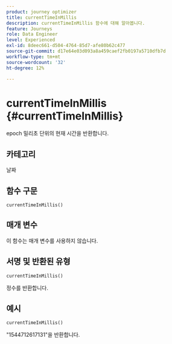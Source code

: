 ```yaml
---
product: journey optimizer
title: currentTimeInMillis
description: currentTimeInMillis 함수에 대해 알아봅니다.
feature: Journeys
role: Data Engineer
level: Experienced
exl-id: 8deec661-d504-4764-85d7-afe80b62c477
source-git-commit: d17e64e03d093a8a459caef2fb0197a5710dfb7d
workflow-type: tm+mt
source-wordcount: '32'
ht-degree: 12%

---
```


# currentTimeInMillis {#currentTimeInMillis}

epoch 밀리초 단위의 현재 시간을 반환합니다.

## 카테고리

날짜

## 함수 구문

`currentTimeInMillis()`

## 매개 변수

이 함수는 매개 변수를 사용하지 않습니다.

## 서명 및 반환된 유형

`currentTimeInMillis()`

정수를 반환합니다.

## 예시

`currentTimeInMillis()`

&quot;1544712617131&quot;을 반환합니다.
